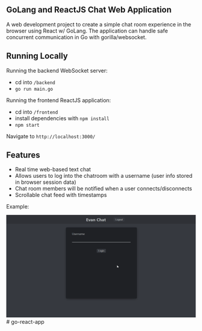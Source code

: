 ## GoLang and ReactJS Chat Web Application

A web development project to create a simple chat room experience in the browser using React w/ GoLang. 
The application can handle safe concurrent communication in Go with gorilla/websocket. 

## Running Locally

Running the backend WebSocket server:

- cd into `/backend`
- `go run main.go`

Running the frontend ReactJS application:

- cd into `/frontend`
- install dependencies with `npm install`
- `npm start`

Navigate to `http://localhost:3000/`

## Features
- Real time web-based text chat
- Allows users to log into the chatroom with a username (user info stored in browser session data)
- Chat room members will be notified when a user connects/disconnects
- Scrollable chat feed with timestamps

Example:

![](evan_chat_example.gif)# go-react-app
